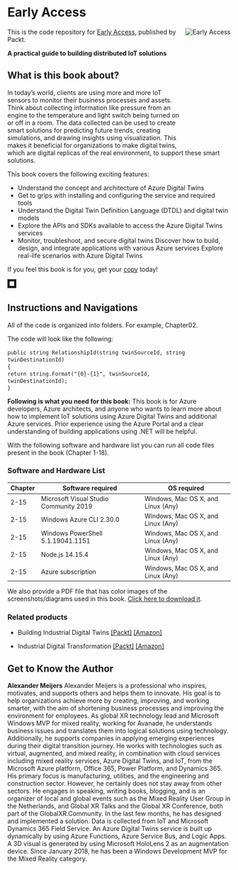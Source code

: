 # Early Access

<a href="https://www.packtpub.com/iot-hardware/hands-on-azure-digital-twins?utm_source=github&utm_medium=repository&utm_campaign=9781801071383"><img src="https://static.packt-cdn.com/products/9781801071383/cover/smaller" alt="Early Access" height="256px" align="right"></a>

This is the code repository for [Early Access](https://www.packtpub.com/iot-hardware/hands-on-azure-digital-twins?utm_source=github&utm_medium=repository&utm_campaign=9781801071383), published by Packt.

**A practical guide to building distributed IoT solutions**

## What is this book about?
In today’s world, clients are using more and more IoT sensors to monitor their business processes and assets. Think about collecting information like pressure from an engine to the temperature and light switch being turned on or off in a room. The data collected can be used to create smart solutions for predicting future trends, creating simulations, and drawing insights using visualization. This makes it beneficial for organizations to make digital twins, which are digital replicas of the real environment, to support these smart solutions. 

This book covers the following exciting features:
* Understand the concept and architecture of Azure Digital Twins
* Get to grips with installing and configuring the service and required tools
* Understand the Digital Twin Definition Language (DTDL) and digital twin models
* Explore the APIs and SDKs available to access the Azure Digital Twins services
* Monitor, troubleshoot, and secure digital twins
Discover how to build, design, and integrate applications with various Azure services
Explore real-life scenarios with Azure Digital Twins

If you feel this book is for you, get your [copy](https://www.amazon.com/dp/1801071381) today!

<a href="https://www.packtpub.com/?utm_source=github&utm_medium=banner&utm_campaign=GitHubBanner"><img src="https://raw.githubusercontent.com/PacktPublishing/GitHub/master/GitHub.png" 
alt="https://www.packtpub.com/" border="5" /></a>

## Instructions and Navigations
All of the code is organized into folders. For example, Chapter02.

The code will look like the following:
```
public string RelationshipId(string twinSourceId, string
twinDestinationId)
{
return string.Format("{0}-{1}", twinSourceId,
twinDestinationId);
}
```

**Following is what you need for this book:**
This book is for Azure developers, Azure architects, and anyone who wants to learn more about how to implement IoT solutions using Azure Digital Twins and additional Azure services. Prior experience using the Azure Portal and a clear understanding of building applications using .NET will be helpful.

With the following software and hardware list you can run all code files present in the book (Chapter 1-18).
### Software and Hardware List
| Chapter | Software required | OS required |
| -------- | ------------------------------------ | ----------------------------------- |
| 2-15 | Microsoft Visual Studio Community 2019 | Windows, Mac OS X, and Linux (Any) |
| 2-15 | Windows Azure CLI 2.30.0 | Windows, Mac OS X, and Linux (Any) |
| 2-15 | Windows PowerShell 5.1.19041.1151 | Windows, Mac OS X, and Linux (Any) |
| 2-15 | Node.js 14.15.4 | Windows, Mac OS X, and Linux (Any) |
| 2-15 |  Azure subscription | Windows, Mac OS X, and Linux (Any) |

We also provide a PDF file that has color images of the screenshots/diagrams used in this book. [Click here to download it](https://static.packt-cdn.com/downloads/9781801071383_ColorImages.pdf).

### Related products
* Building Industrial Digital Twins [[Packt]](https://www.packtpub.com/product/building-industrial-digital-twins/9781839219078?utm_source=github&utm_medium=repository&utm_campaign=9781839219078) [[Amazon]](https://www.amazon.com/dp/1839219076)

* Industrial Digital Transformation [[Packt]](https://www.packtpub.com/product/industrial-digital-transformation/9781800207677?utm_source=github&utm_medium=repository&utm_campaign=9781800207677) [[Amazon]](https://www.amazon.com/dp/1800207670)

## Get to Know the Author
**Alexander Meijers**
Alexander Meijers is a professional who inspires, motivates, and supports others and helps them to innovate. His goal is to help organizations achieve more by creating, improving, and working smarter, with the aim of shortening business processes and improving the environment for employees.
As global XR technology lead and Microsoft Windows MVP for mixed reality, working for Avanade, he understands business issues and translates them into logical solutions using technology. Additionally, he supports companies in applying emerging experiences during their digital transition journey.
He works with technologies such as virtual, augmented, and mixed reality, in combination with cloud services including mixed reality services, Azure Digital Twins, and IoT, from the Microsoft Azure platform, Office 365, Power Platform, and Dynamics 365.
His primary focus is manufacturing, utilities, and the engineering and construction sector. However, he certainly does not stay away from other sectors.
He engages in speaking, writing books, blogging, and is an organizer of local and global events such as the Mixed Reality User Group in the Netherlands, and Global XR Talks and the Global XR Conference, both part of the GlobalXR.Community.
In the last few months, he has designed and implemented a solution. Data is collected from IoT and Microsoft Dynamics 365 Field Service. An Azure Digital Twins service is built up dynamically by using Azure Functions, Azure Service Bus, and Logic Apps. A 3D visual is generated by using Microsoft HoloLens 2 as an augmentation device.
Since January 2018, he has been a Windows Development MVP for the Mixed Reality category.

